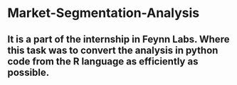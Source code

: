 # Market-Segmentation-Analysis

## It is a part of the internship in Feynn Labs. Where this task was to convert the analysis in python code from the R language as efficiently as possible.
